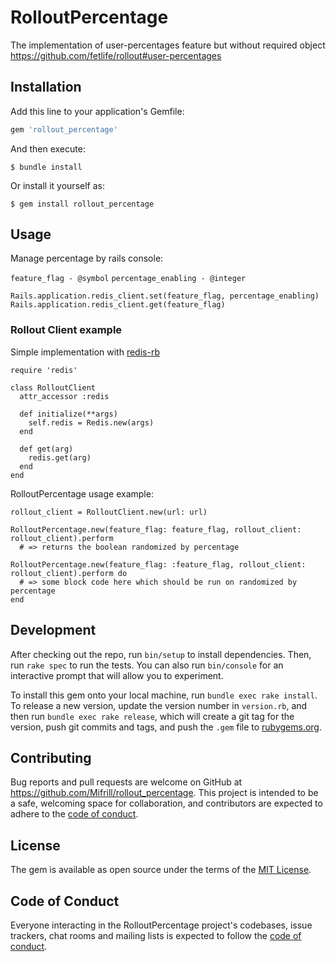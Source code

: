 # RolloutPercentage

The implementation of user-percentages feature but without required object
https://github.com/fetlife/rollout#user-percentages

## Installation

Add this line to your application's Gemfile:

```ruby
gem 'rollout_percentage'
```

And then execute:

    $ bundle install

Or install it yourself as:

    $ gem install rollout_percentage

## Usage

Manage percentage by rails console:

`feature_flag - @symbol`
`percentage_enabling - @integer`

    Rails.application.redis_client.set(feature_flag, percentage_enabling)
    Rails.application.redis_client.get(feature_flag)

### Rollout Client example

Simple implementation with [redis-rb](https://github.com/redis/redis-rb)

    require 'redis'
    
    class RolloutClient
      attr_accessor :redis
    
      def initialize(**args)
        self.redis = Redis.new(args)
      end
    
      def get(arg)
        redis.get(arg)
      end
    end

RolloutPercentage usage example:

    rollout_client = RolloutClient.new(url: url)

    RolloutPercentage.new(feature_flag: feature_flag, rollout_client: rollout_client).perform
      # => returns the boolean randomized by percentage

    RolloutPercentage.new(feature_flag: :feature_flag, rollout_client: rollout_client).perform do
      # => some block code here which should be run on randomized by percentage
    end

## Development

After checking out the repo, run `bin/setup` to install dependencies. Then, run `rake spec` to run the tests. You can also run `bin/console` for an interactive prompt that will allow you to experiment.

To install this gem onto your local machine, run `bundle exec rake install`. To release a new version, update the version number in `version.rb`, and then run `bundle exec rake release`, which will create a git tag for the version, push git commits and tags, and push the `.gem` file to [rubygems.org](https://rubygems.org).

## Contributing

Bug reports and pull requests are welcome on GitHub at https://github.com/Mifrill/rollout_percentage. This project is intended to be a safe, welcoming space for collaboration, and contributors are expected to adhere to the [code of conduct](https://github.com/Mifrill/rollout_percentage/blob/master/CODE_OF_CONDUCT.md).


## License

The gem is available as open source under the terms of the [MIT License](https://opensource.org/licenses/MIT).

## Code of Conduct

Everyone interacting in the RolloutPercentage project's codebases, issue trackers, chat rooms and mailing lists is expected to follow the [code of conduct](https://github.com/Mifrill/rollout_percentage/blob/master/CODE_OF_CONDUCT.md).
